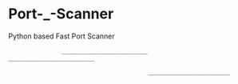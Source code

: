 # Port-_-Scanner
Python based Fast Port Scanner

<p>
                                                                            
                   ________________________                        ________________________                                                                        
                                                                                                                                                                                 
                                           _______________________                                                                                             
</p>
